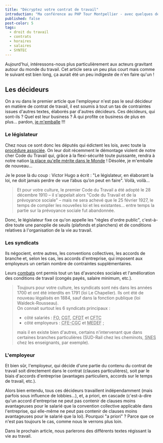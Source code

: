 ```yaml
---
title: "Décryptez votre contrat de travail"
introduction: "Ma conférence au PHP Tour Montpellier - avec quelques détails en plus. Contrats, horaires, salaires avec un focus sur la SYNTEC"
published: false
post-color: 5
tags:
  - droit du travail
  - contrats
  - horaires
  - salaires
  - SYNTEC
---
```


Aujourd'hui, intéressons-nous plus particulièrement aux acteurs gravitant autour du monde du travail. Cet article sera un peu plus court mais comme le suivant est bien long, ça aurait été un peu indigeste de n'en faire qu'un !

## Les décideurs

On a vu dans le premier article que l'employeur n'est pas le seul décideur en matière de contrat de travail, il est soumis à tout un tas de contraintes issues d'autres textes, élaborés par d'autres décideurs. Ces décideurs, qui sont-ils ? Quel est leur business ? À qui profite ce business de plus en plus… pardon, [je m'emballe](https://youtu.be/eT-yuFECr7I?t=2m52s) !!! 

### Le législateur

Chez nous ce sont donc les députés qui édictent les lois, avec toute la [procédure associée](https://fr.wikipedia.org/wiki/Processus_l%C3%A9gislatif_en_France). On leur doit récemment le démontage violent de notre cher Code du Travail qui, grâce à la flexi-sécurité toute puissante, rendra à notre nation [la place qu'elle mérite dans le Monde](https://youtu.be/XZn8tFbISpo?t=84) ! Désolée, je m'emballe de nouveau…

Je le pose là du coup : Victor Hugo a écrit : "Le législateur, en élaborant la loi, ne doit jamais perdre de vue l’abus qu’on peut en faire". Voilà, voilà...

> Et pour votre culture, le premier Code du Travail a été adopté le 28 décembre 1910 – il s'appelait alors "Code du Travail et de la prévoyance sociale" – mais ne sera achevé que le 25 février 1927, le temps de compiler les nouvelles loi et les existantes… entre temps la partie sur la prévoyance sociale fut abandonnée.

Donc, le législateur fixe ce qu'on appelle les "règles d'ordre public", c'est-à-dire toute une panoplie de seuils (plafonds et planchers) et de conditions relatives à l'organisation de la vie au travail.

### Les syndicats

Ils négocient, entre autres, les conventions collectives, les accords de branche et, selon les cas, les accords d'entreprise, qui imposent aux employeurs un certain nombre de contraintes supplémentaires.

Leurs [combats](https://youtu.be/Uv7yXbzuTTo) ont permis tout un tas d'avancées sociales et l'amélioration des conditions de travail (congés payés, salaire minimum, etc.).

> Toujours pour votre culture, les syndicats sont nés dans les années 1700 et ont été interdits en 1791 (loi Le Chapelier). Ils ont été de nouveau légalisés en 1884, sauf dans la fonction publique (loi Waldeck-Rousseau).  
> On connait surtout les 6 syndicats principaux :
> - côté salariés : <abbr title="Force ouvrière">FO</abbr>, <abbr title="Confédération Générale du Travail">CGT</abbr>, <abbr title="Confédération Française Démocratique du Travail">CFDT</abbr> et <abbr title="Confédération Française des Travailleurs Chrétiens">CFTC</abbr>
> - côté employeurs : <abbr title="Confédération Française de l'Encadrement - Confédération Générale des Cadres">CFE-CGC</abbr> et <abbr title="Mouvement Des Entreprises de France">MEDEF</abbr> ;
> 
> mais il en existe bien d'autres, certains n'intervenant que dans certaines branches particulières (SUD-Rail chez les cheminots, <abbr title="Syndicat National des Enseignants de Second degré">SNES</abbr> chez les enseignants, par exemple).

### L'employeur

Et bien sûr, l'employeur, qui décide d'une partie du contenu du contrat de travail soit directement dans le contrat (clauses particulières), soit par le biais d'accords d'entreprise (avantages particuliers, accords sur le temps de travail, etc.).

Alors bien entendu, tous ces décideurs travaillent indépendamment (mais parfois sous influence de lobbies…), et, a priori, en cascade (c'est-à-dire qu'un accord d'entreprise ne peut pas contenir de clauses moins avantageuses pour le salarié que la convention collective applicable dans l'entreprise, qui elle-même ne peut pas contenir de clauses moins avantageuses pour le salarié que la loi). Pourquoi "a priori" ? Parce que ce n'est pas toujours le cas, comme nous le verrons plus loin.

Dans le prochain article, nous parlerons des différents textes régissant la vie au travail.